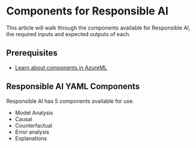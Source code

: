 # Components for Responsible AI
This article will walk through the components available for Responsible AI, the required inputs and expected outputs of each.
## Prerequisites
- [Learn about components in AzureML](https://github.com/Azure/azureml-previews/blob/dpv2-sdk-preview/previews/pipelines/docs/components.md)

## Responsible AI YAML Components
Responsible AI has 5 components available for use.
- Model Analysis
- Causal
- Counterfactual
- Error analysis
- Explanations



